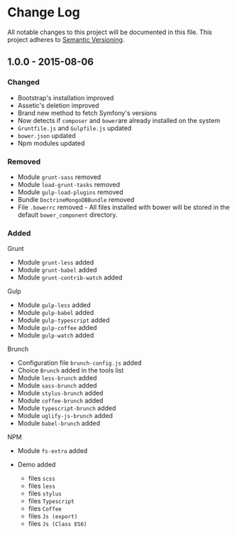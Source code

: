 # Change Log
All notable changes to this project will be documented in this file.
This project adheres to [Semantic Versioning](http://semver.org/).

## 1.0.0 - 2015-08-06

### Changed
- Bootstrap's installation improved
- Assetic's deletion improved
- Brand new method to fetch Symfony's versions
- Now detects if `composer` and `bower`are already installed on the system
- `Gruntfile.js` and `Gulpfile.js` updated
- `bower.json` updated
- Npm modules updated

### Removed
- Module `grunt-sass` removed
- Module `load-grunt-tasks` removed
- Module `gulp-load-plugins` removed
- Bundle `DoctrineMongoDBBundle` removed
- File `.bowerrc` removed - All files installed with bower will be stored in the default `bower_component` directory.


### Added

Grunt
- Module `grunt-less` added
- Module `grunt-babel` added
- Module `grunt-contrib-watch` added

Gulp
- Module `gulp-less` added
- Module `gulp-babel` added
- Module `gulp-typescript` added
- Module `gulp-coffee` added
- Module `gulp-watch` added

Brunch
- Configuration file `brunch-config.js` added
- Choice `Brunch` added in the tools list
- Module `less-brunch` added
- Module `sass-brunch` added
- Module `stylus-brunch` added
- Module `coffee-brunch` added
- Module `typescript-brunch` added
- Module `uglify-js-brunch` added
- Module `babel-brunch` added

NPM
- Module `fs-extra` added

- Demo added
	- files `scss`
	- files `less`
	- files `stylus`
	- files `Typescript`
	- files `Coffee`
	- files `Js (export)`
	- files `Js (Class ES6)`
